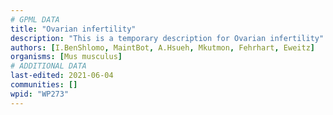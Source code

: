 ```yaml
---
# GPML DATA
title: "Ovarian infertility"
description: "This is a temporary description for Ovarian infertility"
authors: [I.BenShlomo, MaintBot, A.Hsueh, Mkutmon, Fehrhart, Eweitz]
organisms: [Mus musculus]
# ADDITIONAL DATA
last-edited: 2021-06-04
communities: []
wpid: "WP273"
---
```

